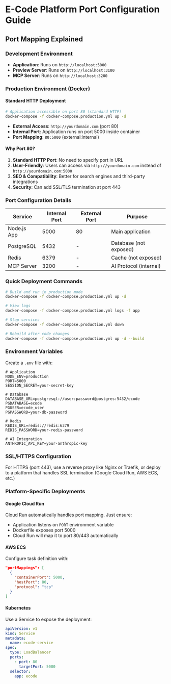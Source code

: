 # E-Code Platform Port Configuration Guide

## Port Mapping Explained

### Development Environment
- **Application**: Runs on `http://localhost:5000`
- **Preview Server**: Runs on `http://localhost:3100`
- **MCP Server**: Runs on `http://localhost:3200`

### Production Environment (Docker)

#### Standard HTTP Deployment
```bash
# Application accessible on port 80 (standard HTTP)
docker-compose -f docker-compose.production.yml up -d
```
- **External Access**: `http://yourdomain.com` (port 80)
- **Internal Port**: Application runs on port 5000 inside container
- **Port Mapping**: `80:5000` (external:internal)

#### Why Port 80?
1. **Standard HTTP Port**: No need to specify port in URL
2. **User-Friendly**: Users can access via `http://yourdomain.com` instead of `http://yourdomain.com:5000`
3. **SEO & Compatibility**: Better for search engines and third-party integrations
4. **Security**: Can add SSL/TLS termination at port 443

### Port Configuration Details

| Service | Internal Port | External Port | Purpose |
|---------|--------------|---------------|---------|
| Node.js App | 5000 | 80 | Main application |
| PostgreSQL | 5432 | - | Database (not exposed) |
| Redis | 6379 | - | Cache (not exposed) |
| MCP Server | 3200 | - | AI Protocol (internal) |

### Quick Deployment Commands

```bash
# Build and run in production mode
docker-compose -f docker-compose.production.yml up -d

# View logs
docker-compose -f docker-compose.production.yml logs -f app

# Stop services
docker-compose -f docker-compose.production.yml down

# Rebuild after code changes
docker-compose -f docker-compose.production.yml up -d --build
```

### Environment Variables
Create a `.env` file with:
```env
# Application
NODE_ENV=production
PORT=5000
SESSION_SECRET=your-secret-key

# Database
DATABASE_URL=postgresql://user:password@postgres:5432/ecode
PGDATABASE=ecode
PGUSER=ecode_user
PGPASSWORD=your-db-password

# Redis
REDIS_URL=redis://redis:6379
REDIS_PASSWORD=your-redis-password

# AI Integration
ANTHROPIC_API_KEY=your-anthropic-key
```

### SSL/HTTPS Configuration
For HTTPS (port 443), use a reverse proxy like Nginx or Traefik, or deploy to a platform that handles SSL termination (Google Cloud Run, AWS ECS, etc.)

### Platform-Specific Deployments

#### Google Cloud Run
Cloud Run automatically handles port mapping. Just ensure:
- Application listens on `PORT` environment variable
- Dockerfile exposes port 5000
- Cloud Run will map it to port 80/443 automatically

#### AWS ECS
Configure task definition with:
```json
"portMappings": [
  {
    "containerPort": 5000,
    "hostPort": 80,
    "protocol": "tcp"
  }
]
```

#### Kubernetes
Use a Service to expose the deployment:
```yaml
apiVersion: v1
kind: Service
metadata:
  name: ecode-service
spec:
  type: LoadBalancer
  ports:
    - port: 80
      targetPort: 5000
  selector:
    app: ecode
```